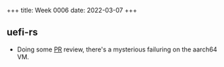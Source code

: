 +++
title: Week 0006
date: 2022-03-07
+++

## uefi-rs

* Doing some [PR](https://github.com/rust-osdev/uefi-rs/pull/386)
  review, there's a mysterious failuring on the aarch64 VM.
